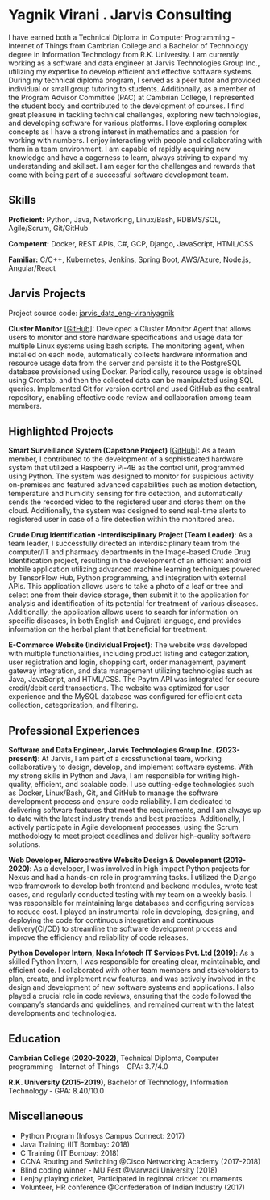 # Yagnik Virani . Jarvis Consulting

I have earned both a Technical Diploma in Computer Programming - Internet of Things from Cambrian College and a Bachelor of Technology degree in Information Technology from R.K. University. I am currently working as a software and data engineer at Jarvis Technologies Group Inc., utilizing my expertise to develop efficient and effective software systems. During my technical diploma program, I served as a peer tutor and provided individual or small group tutoring to students. Additionally, as a member of the Program Advisor Committee (PAC) at Cambrian College, I represented the student body and contributed to the development of courses. I find great pleasure in tackling technical challenges, exploring new technologies, and developing software for various platforms. I love exploring complex concepts as I have a strong interest in mathematics and a passion for working with numbers. I enjoy interacting with people and collaborating with them in a team environment. I am capable of rapidly acquiring new knowledge and have a eagerness to learn, always striving to expand my understanding and skillset. I am eager for the challenges and rewards that come with being part of a successful software development team.

## Skills

**Proficient:** Python, Java, Networking, Linux/Bash, RDBMS/SQL, Agile/Scrum, Git/GitHub

**Competent:** Docker, REST APIs, C#, GCP, Django, JavaScript, HTML/CSS

**Familiar:** C/C++, Kubernetes, Jenkins, Spring Boot, AWS/Azure, Node.js, Angular/React

## Jarvis Projects

Project source code: [jarvis_data_eng-viraniyagnik](https://github.com/Jarvis-Consulting-Group/jarvis_data_eng-viraniyagnik)


**Cluster Monitor** [[GitHub](https://github.com/Jarvis-Consulting-Group/jarvis_data_eng-viraniyagnik/tree/develop/linux_sql)]: Developed a Cluster Monitor Agent that allows users to monitor and store hardware specifications and usage data for multiple Linux systems using bash scripts. The monitoring agent, when installed on each node, automatically collects hardware information and resource usage data from the server and persists it to the PostgreSQL database provisioned using Docker. Periodically, resource usage is obtained using Crontab, and then the collected data can be manipulated using SQL queries. Implemented Git for version control and used GitHub as the central repository, enabling effective code review and collaboration among team members.



## Highlighted Projects
**Smart Surveillance System (Capstone Project)** [[GitHub](https://github.com/viraniyagnik/Smart-surveillance-system)]: As a team member, I contributed to the development of a sophisticated hardware system that utilized a Raspberry Pi-4B as the control unit, programmed using Python. The system was designed to monitor for suspicious activity on-premises and featured advanced capabilities such as motion detection, temperature and humidity sensing for fire detection, and automatically sends the recorded video to the registered user and stores them on the cloud. Additionally, the system was designed to send real-time alerts to registered user in case of a fire detection within the monitored area.

**Crude Drug Identification -Interdisciplinary Project (Team Leader)**: As a team leader, I successfully directed an interdisciplinary team from the computer/IT and pharmacy departments in the Image-based Crude Drug Identification project, resulting in the development of an efficient android mobile application utilizing advanced machine learning techniques powered by TensorFlow Hub, Python programming, and integration with external APIs. This application allows users to take a photo of a leaf or tree and select one from their device storage, then submit it to the application for analysis and identification of its potential for treatment of various diseases. Additionally, the application allows users to search for information on specific diseases, in both English and Gujarati language, and provides information on the herbal plant that beneficial for treatment.

**E-Commerce Website (Individual Project)**: The website was developed with multiple functionalities, including product listing and categorization, user registration and login, shopping cart, order management, payment gateway integration, and data management utilizing technologies such as Java, JavaScript, and HTML/CSS. The Paytm API was integrated for secure credit/debit card transactions. The website was optimized for user experience and the MySQL database was configured for efficient data collection, categorization, and filtering.


## Professional Experiences

**Software and Data Engineer, Jarvis Technologies Group Inc. (2023-present)**: At Jarvis, I am part of a crossfunctional team, working collaboratively to design, develop, and implement software systems. With my strong skills in Python and Java, I am responsible for writing high-quality, efficient, and scalable code. I use cutting-edge technologies such as Docker, Linux/Bash, Git, and GitHub to manage the software development process and ensure code reliability. I am dedicated to delivering software features that meet the requirements, and I am always up to date with the latest industry trends and best practices. Additionally, I actively participate in Agile development processes, using the Scrum methodology to meet project deadlines and deliver high-quality software solutions.

**Web Developer, Microcreative Website Design & Development (2019-2020)**: As a developer, I was involved in high-impact Python projects for Nexus and had a hands-on role in programming tasks. I utilized the Django web framework to develop both frontend and backend modules, wrote test cases, and regularly conducted testing with my
team on a weekly basis. I was responsible for maintaining large databases and configuring services to reduce cost. I played an instrumental role in developing, designing, and deploying the code for continuous integration and continuous delivery(CI/CD) to streamline the software development process and improve the efficiency and reliability of code releases.

**Python Developer Intern, Nexa Infotech IT Services Pvt. Ltd (2019)**: As a skilled Python Intern, I was responsible for creating clear, maintainable, and efficient code. I collaborated with other team members and stakeholders to plan, create, and implement new features, and was actively involved in the design and development of new software systems and applications. I also played a crucial role in code reviews, ensuring that the code followed the company’s standards and guidelines, and remained current with the latest developments and technologies.


## Education
**Cambrian College (2020-2022)**, Technical Diploma, Computer programming - Internet of Things - GPA: 3.7/4.0

**R.K. University (2015-2019)**, Bachelor of Technology, Information Technology - GPA: 8.40/10.0



## Miscellaneous
- Python Program (Infosys Campus Connect: 2017)
- Java Training (IIT Bombay: 2018)
- C Training (IIT Bombay: 2018)
- CCNA Routing and Switching @Cisco Networking Academy (2017-2018)
- Blind coding winner - MU Fest @Marwadi University (2018)
- I enjoy playing cricket, Participated in regional cricket tournaments
- Volunteer, HR conference @Confederation of Indian Industry (2017)
